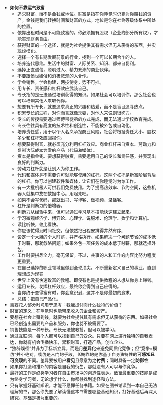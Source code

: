 - **如何不靠运气致富**
	- 追求财富，而不是金钱或地位。财富是指在你睡觉时仍能为你赚钱的资产。金钱是我们转换时间和财富的方式。地位是你在社会等级体系中所处的位置。
	- 依靠出租时间是不可能致富的。你必须拥有股权（企业的部分所有权），才能实现财务自由。
	- 获得财富的一个途径，就是为社会提供其有需求但无从获得的东西，并实现规模化。
	- 选择一个有长期发展前景的行业，找到一个可以长期合作的人。
	- 培养迭代思维。生活中的财富、人际关系、知识、都来自复利。
	- 选择正直诚信，聪明过人、精力充沛的商业伙伴。
	- 不要跟愤世嫉俗和消极悲观的人合作。
	- 学会销售，学会构建，两技傍身，势不可挡。
	- 用专长、责任感和杠杆效应武装自己。
	- 专长指的是无法通过培训获得的知识。如果社会可以培训你，那么社会也可以培训其他人来取代你。
	- 想要有所专长，就要追求真正的兴趣和热爱，而不是盲目追寻热点。
	- 积累专长的过程，对你而言就像玩耍，对他人来说则很吃力。
	- 专长的传授需要通过师傅带徒弟的方式完成，而无法通过学校教育完成。
	- 专长往往具有高度的技术性和创造性，不能被外包或自动化。
	- 培养责任感，用于以个人名义承担商业风险，社会将根据责任大小、股权多少和杠杆效应回报你。
	- 想要获得财富，就必须充分利用杠杆效应。商业杠杆来自资本、劳动力和复制边际成本为零的产品（代码和媒体）。
	- 资本是指金钱。要想获得融资，需要运用自己的专长和责任感，并表现出良好的判断力。
	- 劳动力杠杆就是让别人为你工作。
	- 代码和媒体是不需要许可就能够使用的杠杆。这两个杠杆是新富阶层背后的杠杆。你可以创建软件和媒体，让它们在你睡觉时为你工作。
	- 有一大批机器人可供我们免费使用。为了提高热效率、节约空间，这些机器人就集中放在数据中心。用起来吧。
	- 如果不会写代码，那就出书、写博客、做视频、录播客。
	- 杠杆是判断力的倍增器。
	- 判断力从经验中来，但可以通过学习基本技能快速建立起来。
	- 学习微观经济学、博弈论、心理学、说服术、伦理学、数学和计算机。
	- 读比听快，做比看快。
	- 你应该忙得没时间社交，但依然把日程安排得井然有序。
	- 设定一个大胆的个人时薪，并严格执行。如果解决一个问题节省的成本低于时薪，那就忽略问题；如果外包一项任务的成本低于时薪，那就选择外包。
	- 工作时要拼尽全力，毫无保留。不过，共事的人和工作的内容比努力程度更重要。
	- 在自己选择的职业领域里做到全球顶尖。不断重新定义自己的事业，直到理想成为现实
	- 世界上没有快速致富的教程。即便有也是提供教程的人想从你身上赚钱。
	- 运用专长，发挥杠杆效应，最终你会得到自己应得的。
	- 当你终于变得富有时，你会意识到，这并不是你最初的追求。
	- 总结：把自己产品化。
- 需要花大部分时间用于思考：我能提供商什么独特的价值？
- 财富的定义：在睡觉时也能带来收入的企业和资产。
- 要想在社会上赚到钱，就要为社会提供其有需求但无从获得的东西。如果社会已经创造出需要的产品和服务，你也就不被需要了。
- 销售技能是一种专长。专长无法被教授，但可以被学习。
- 通过互联网，每个人都可以找到自己的受众。只要在网上进行独特的自我表达，你就有机会传播快乐，累积财富，打造产品，创立企业。
- “独辟蹊径”并非为了标新立异，而是用**差异化**来避免同质化竞争；但“竞争=模仿”并不绝对，模仿是入门的手段，长期靠的是你基于自身独特性的**可感知且可变现**的不同。差异要被用户**看见**且愿意为之**付费**；同时具备一定**防御性**
- 如果你打造和推介的内容是自我的衍生，那就没有人可以与你竞争。
- 最好的工作是终身学习者在自由市场中的创造性表达。致富最重要的技能是成为终身学习者，无论想学什么，你都得找到途径和方法。
- 只有掌握好基础知识，才能不忌惮任何书籍。如果在图书馆读到一本自己无法理解的书，那么你先要了解读懂这本书需要哪些基础知识，打好基础后再深入研究。基础是极为重要的。